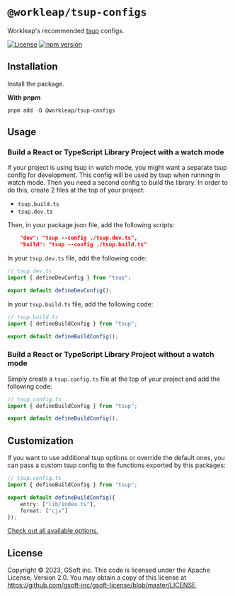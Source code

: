 # `@workleap/tsup-configs`
Workleap's recommended [tsup](https://tsup.egoist.dev/) configs.

[![License](https://img.shields.io/badge/License-Apache_2.0-blue.svg)](../../LICENSE)
[![npm version](https://img.shields.io/npm/v/@workleap/tsup-configs)](https://www.npmjs.com/package/@workleap/tsup-configs)

## Installation

Install the package.

**With pnpm**
```shell
pnpm add -D @workleap/tsup-configs
```

## Usage

### Build a React or TypeScript Library Project with a watch mode

If your project is using tsup in watch mode, you might want a separate tsup config for development. This config will be used by tsup when running in watch mode. Then you need a second config to build the library. In order to do this, create 2 files at the top of your project:

- `tsup.build.ts`
- `tsup.dev.ts`

Then, in your package.json file, add the following scripts:
```json
    "dev": "tsup --config ./tsup.dev.ts",
    "build": "tsup --config ./tsup.build.ts"
```

In your `tsup.dev.ts` file, add the following code:
```ts
// tsup.dev.ts
import { defineDevConfig } from "tsup";

export default defineDevConfig();
```
In your `tsup.build.ts` file, add the following code:
```ts
// tsup.build.ts
import { defineBuildConfig } from "tsup";

export default defineBuildConfig();
```

### Build a React or TypeScript Library Project without a watch mode

Simply create a `tsup.config.ts` file at the top of your project and add the following code:
```ts
// tsup.config.ts
import { defineBuildConfig } from "tsup";

export default defineBuildConfig();
```

## Customization
If you want to use additional tsup options or override the default ones, you can pass a custom tsup config to the functions exported by this packages:

```ts
// tsup.config.ts
import { defineBuildConfig } from "tsup";

export default defineBuildConfig({
    entry: ["lib/index.ts"],
    format: ["cjs"]
});
```

[Check out all available options.](https://paka.dev/npm/tsup#module-index-export-Options)

## License

Copyright © 2023, GSoft inc. This code is licensed under the Apache License, Version 2.0. You may obtain a copy of this license at https://github.com/gsoft-inc/gsoft-license/blob/master/LICENSE.
